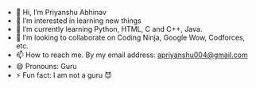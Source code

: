 - 👋 Hi, I’m Priyanshu Abhinav
- 👀 I’m interested in learning new things
- 🌱 I’m currently learning Python, HTML, C and C++, Java.
- 💞️ I’m looking to collaborate on Coding Ninja, Google Wow, Codforces, etc.
- 📫 How to reach me. By my email address: apriyanshu004@gmail.com
- 😄 Pronouns: Guru
- ⚡ Fun fact: I am not a guru 😈

<!---
24-PA/24-PA is a ✨ special ✨ repository because its `README.md` (this file) appears on your GitHub profile.
You can click the Preview link to take a look at your changes.
--->
